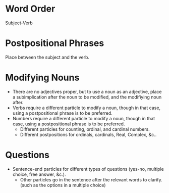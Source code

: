# Word Order
Subject-Verb

# Postpositional Phrases
Place between the subject and the verb.

# Modifying Nouns
* There are no adjectives proper, but to use a noun as an adjective, place a subimplication after the noun to be modified, and the modifiying noun after.
* Verbs require a different particle to modify a noun, though in that case, using a postpositional phrase is to be preferred.
* Numbers require a different particle to modify a noun, though in that case, using a postpositional phrase is to be preferred.
  * Different particles for counting, ordinal, and cardinal numbers.
  * Different postpositions for ordinals, cardinals, Real, Complex, &c..
# Questions
* Sentence-end particles for different types of questions (yes-no, multiple choice, free answer, &c.).
  * Other particles go in the sentence after the relevant words to clarify. (such as the options in a multiple choice)
